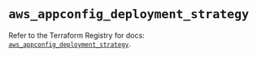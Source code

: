 # `aws_appconfig_deployment_strategy`

Refer to the Terraform Registry for docs: [`aws_appconfig_deployment_strategy`](https://registry.terraform.io/providers/hashicorp/aws/5.53.0/docs/resources/appconfig_deployment_strategy).
